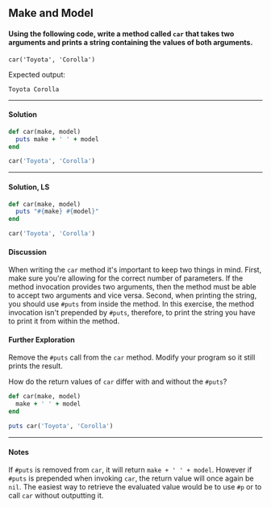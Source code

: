 ## Make and Model
#### Using the following code, write a method called `car` that takes two arguments and prints a string containing the values of both arguments.
`car('Toyota', 'Corolla')`

Expected output:

`Toyota Corolla`
___
#### Solution
```ruby
def car(make, model)
  puts make + ' ' + model
end

car('Toyota', 'Corolla')
```
___
#### Solution, LS
```ruby
def car(make, model)
  puts "#{make} #{model}"
end

car('Toyota', 'Corolla')
```
#### Discussion
When writing the `car` method it's important to keep two things in mind. First, make sure you're allowing for the correct number of parameters. If the method invocation provides two arguments, then the method must be able to accept two arguments and vice versa. Second, when printing the string, you should use `#puts` from inside the method. In this exercise, the method invocation isn't prepended by `#puts`, therefore, to print the string you have to print it from within the method.
#### Further Exploration
Remove the `#puts` call from the `car` method. Modify your program so it still prints the result.

How do the return values of `car` differ with and without the `#puts`?
```ruby
def car(make, model)
  make + ' ' + model
end

puts car('Toyota', 'Corolla')
```
___
#### Notes
If `#puts` is removed from `car`, it will return `make + ' ' + model`.  However if `#puts` is prepended when invoking `car`, the return value will once again be `nil`.  The easiest way to retrieve the evaluated value would be to use `#p` or to call `car` without outputting it.
